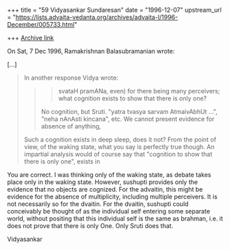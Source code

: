 +++
title = "59 Vidyasankar Sundaresan"
date = "1996-12-07"
upstream_url = "https://lists.advaita-vedanta.org/archives/advaita-l/1996-December/005733.html"

+++
[Archive link](https://lists.advaita-vedanta.org/archives/advaita-l/1996-December/005733.html)

On Sat, 7 Dec 1996, Ramakrishnan Balasubramanian wrote:

[...]

> In another response Vidya wrote:
>
> >> svataH pramANa, even) for there being many perceivers; what cognition
> >> exists to show that there is only one?
> >
> >No cognition, but Sruti. "yatra tvasya sarvam AtmaivAbhUt ...", "neha
> >nAnAsti kincana", etc. We cannot present evidence for absence of anything,
>
> Such a cognition exists in deep sleep, does it not? From the point of view, of
> the waking state, what you say is perfectly true though. An impartial analysis
> would of course say that "cognition to show that there is only one", exists in


You are correct. I was thinking only of the waking state, as debate takes
place only in the waking state. However, sushupti provides only the
evidence that no objects are cognized. For the advaitin, this might be
evidence for the absence of multiplicity, including multiple perceivers.
It is not necessarily so for the dvaitin. For the dvaitin, sushupti could
conceivably be thought of as the individual self entering some separate
world, without positing that this individual self is the same as brahman,
i.e. it does not prove that there is only One. Only Sruti does that.

Vidyasankar

